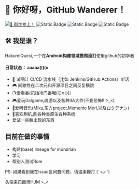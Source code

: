 # 🌸 你好呀，GitHub Wanderer！  
[![🏮 御主参上！](https://img.shields.io/badge/Join%20in-2021.01.01-ff69b4)]([https://github.com/cgfgm](https://api.github.com/users/cgfgm) "「これが私のGitHub修行の始まりでした...」")
![Static Badge](https://img.shields.io/badge/Miku-love-39c5bb)
![Static Badge](https://img.shields.io/badge/%E4%B8%9C%E6%96%B9project-like-39C5BB)
![Static Badge](https://img.shields.io/badge/phigros-like-blue)

## 🛠️ 我是谁？  
HakureiQuest,一个在**Android构建领域摸爬滚打**使用github的初学者
#### 日常状态：  aaaaa((((x
- 🧩 试图让 CI/CD 流水线（比如 Jenkins/GitHub Actions）听话  
- 🎮 间歇性在二次元和开源项目之间反复横跳
- 📺爱看番(包括冷门番哦(⊙o⊙))
- 🎮爱玩Galgame,魂游以及各种3A大作(不要恐怖!!!>_<)
- 🎵爱听音乐(Miku,东方project,Memento Mori,以及[ロクデナシ](https://www.youtube.com/@Rokudenashi_ninzin))
- 📱喜欢刷机,刷各种类原生各种系统
- 爱试一些新出现的东西

## 目前在做的事情
- 构建(base) lineage for mondrian
- 学习
- 帮别人测试Rom

PS: 如果看到我在issue区问蠢问题，请温柔鞭打 (´･ω･`)

头像来自画师HJM >_<
